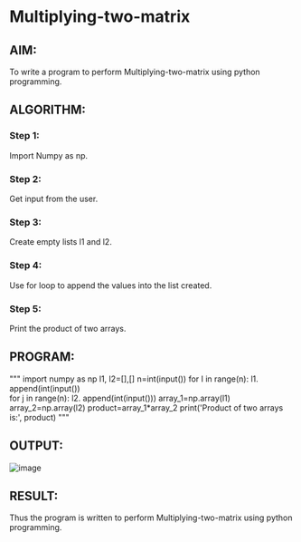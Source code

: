 # Multiplying-two-matrix

## AIM:
To write a program to perform  Multiplying-two-matrix using python programming.

## ALGORITHM:
### Step 1:
Import Numpy as np.
### Step 2:
Get input from the user.
### Step 3:
Create empty lists l1 and l2.
### Step 4:
Use for loop to append the values into the list created.
### Step 5:
Print the product of two arrays.
## PROGRAM: 
"""
import numpy as np
l1, l2=[],[]
n=int(input())
for I in range(n):
    l1. append(int(input())    
for j in range(n):
  l2. append(int(input()))
array_1=np.array(l1)
array_2=np.array(l2)
product=array_1*array_2
print('Product of two arrays is:', product)
"""
## OUTPUT:
![image](https://user-images.githubusercontent.com/94228215/153697311-4ce75470-8363-4d01-90d1-5b460558b949.png)

## RESULT:
Thus the program is written to perform Multiplying-two-matrix using python programming.

